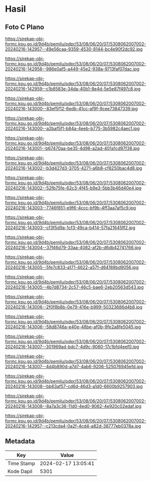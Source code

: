 # Hasil

## Foto C Plano

https://sirekap-obj-formc.kpu.go.id/9d4b/pemilu/pdpr/53/08/06/20/07/5308062007002-20240216-142957--49e56caa-9359-4530-8144-bc4e90f2dc92.jpg

https://sirekap-obj-formc.kpu.go.id/9d4b/pemilu/pdpr/53/08/06/20/07/5308062007002-20240216-142958--986e0af5-a449-45e2-938a-9713faf07dac.jpg

https://sirekap-obj-formc.kpu.go.id/9d4b/pemilu/pdpr/53/08/06/20/07/5308062007002-20240216-142959--c1b8583e-34da-40b1-8e4d-5e5e87f497c8.jpg

https://sirekap-obj-formc.kpu.go.id/9d4b/pemilu/pdpr/53/08/06/20/07/5308062007002-20240216-143000--83ef5f12-6edb-41cc-af9f-9cee73847339.jpg

https://sirekap-obj-formc.kpu.go.id/9d4b/pemilu/pdpr/53/08/06/20/07/5308062007002-20240216-143000--a2baf5f1-b84a-4eeb-b775-3b5982c4aec1.jpg

https://sirekap-obj-formc.kpu.go.id/9d4b/pemilu/pdpr/53/08/06/20/07/5308062007002-20240216-143001--b67470aa-be35-4d98-a2ad-401a1cd97f38.jpg

https://sirekap-obj-formc.kpu.go.id/9d4b/pemilu/pdpr/53/08/06/20/07/5308062007002-20240216-143002--b3d427d3-3705-4271-a6b8-cf8250bac4d8.jpg

https://sirekap-obj-formc.kpu.go.id/9d4b/pemilu/pdpr/53/08/06/20/07/5308062007002-20240216-143002--52fb75fe-62c3-4f45-b9e3-5bb3b46d40e4.jpg

https://sirekap-obj-formc.kpu.go.id/9d4b/pemilu/pdpr/53/08/06/20/07/5308062007002-20240216-143003--7746f851-e9f6-4ccc-bf9b-4ff3aa7af5c9.jpg

https://sirekap-obj-formc.kpu.go.id/9d4b/pemilu/pdpr/53/08/06/20/07/5308062007002-20240216-143003--cf3f5d9a-1cf3-49ca-b414-57fa21645ff2.jpg

https://sirekap-obj-formc.kpu.go.id/9d4b/pemilu/pdpr/53/08/06/20/07/5308062007002-20240216-143004--37f46d79-33aa-4082-af2b-d6db42741766.jpg

https://sirekap-obj-formc.kpu.go.id/9d4b/pemilu/pdpr/53/08/06/20/07/5308062007002-20240216-143005--5fe7c833-a171-4622-a57f-d64188bd9056.jpg

https://sirekap-obj-formc.kpu.go.id/9d4b/pemilu/pdpr/53/08/06/20/07/5308062007002-20240216-143005--4b7d8734-2c57-46c5-bae6-2eb20563d543.jpg

https://sirekap-obj-formc.kpu.go.id/9d4b/pemilu/pdpr/53/08/06/20/07/5308062007002-20240216-143006--2f0f8b8b-0e79-416e-b999-50323686d4b8.jpg

https://sirekap-obj-formc.kpu.go.id/9d4b/pemilu/pdpr/53/08/06/20/07/5308062007002-20240216-143006--58d8746a-e40e-48be-af0b-9fe2a8fe5045.jpg

https://sirekap-obj-formc.kpu.go.id/9d4b/pemilu/pdpr/53/08/06/20/07/5308062007002-20240216-143007--301969ad-bdc7-4d9c-9060-17c1bfd4eef0.jpg

https://sirekap-obj-formc.kpu.go.id/9d4b/pemilu/pdpr/53/08/06/20/07/5308062007002-20240216-143007--4d4b890d-a7d7-4ab6-9206-525076945efd.jpg

https://sirekap-obj-formc.kpu.go.id/9d4b/pemilu/pdpr/53/08/06/20/07/5308062007002-20240216-143008--bb63af57-cd6d-46d3-a1d0-6600b9257903.jpg

https://sirekap-obj-formc.kpu.go.id/9d4b/pemilu/pdpr/53/08/06/20/07/5308062007002-20240216-143008--8a7a3c36-11d0-4ed0-9062-4e920c02edaf.jpg

https://sirekap-obj-formc.kpu.go.id/9d4b/pemilu/pdpr/53/08/06/20/07/5308062007002-20240216-142957--c213cda4-0a2f-4cd4-a82d-38777eb0378a.jpg


## Metadata

| Key        | Value               |
| ---------- | ------------------- |
| Time Stamp | 2024-02-17 13:05:41 |
| Kode Dapil | 5301                |



